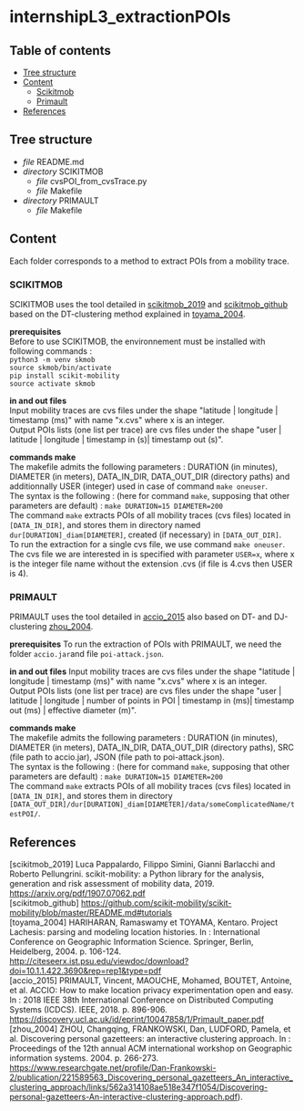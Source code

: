 # internshipL3_extractionPOIs

## Table of contents
+ [Tree structure](#Tree%20structure)
+ [Content](#Content)
  + [Scikitmob](#SCIKITMOB)
  + [Primault](#PRIMAULT)
+ [References](#References)


## Tree structure
* *file* README.md
* *directory* SCIKITMOB
  * *file* cvsPOI_from_cvsTrace.py
  * *file* Makefile
* *directory* PRIMAULT
  * *file* Makefile

## Content
Each folder corresponds to a method to extract POIs from a mobility trace.  

### SCIKITMOB
SCIKITMOB uses the tool detailed in [scikitmob_2019](#scikitmob_2019) and [scikitmob_github](#scikitmob_github) based on the DT-clustering method explained in [toyama_2004](#toyama2004).  

**prerequisites**  
Before to use SCIKITMOB, the environnement must be installed with following commands :   
`python3 -m venv skmob`  
`source skmob/bin/activate`  
`pip install scikit-mobility`  
`source activate skmob`  

**in and out files**  
Input mobility traces are cvs files under the shape "latitude | longitude | timestamp (ms)" with name "x.cvs" where x is an integer.  
Output POIs lists (one list per trace) are cvs files under the shape "user | latitude | longitude | timestamp in (s)| timestamp out (s)".  

**commands make**  
The makefile admits the following parameters : DURATION (in minutes), DIAMETER (in meters), DATA_IN_DIR, DATA_OUT_DIR (directory paths) and additionnally USER (integer) used in case of command `make oneuser`.  
The syntax is the following : (here for command `make`, supposing that other parameters are default) :  `make DURATION=15 DIAMETER=200`  
The command `make` extracts POIs of all mobility traces (cvs files) located in `[DATA_IN_DIR]`, and stores them in directory named `dur[DURATION]_diam[DIAMETER]`, created (if necessary) in `[DATA_OUT_DIR]`.  
To run the extraction for a single cvs file, we use command `make oneuser`. The cvs file we are interested in is specified with parameter `USER=x`, where x is the integer file name without the extension .cvs (if file is 4.cvs then USER is 4).  

### PRIMAULT
PRIMAULT uses the tool detailed in [accio_2015](https://discovery.ucl.ac.uk/id/eprint/10047858/1/Primault_paper.pdf) also based on DT- and DJ-clustering [zhou_2004](https://www.researchgate.net/profile/Dan-Frankowski-2/publication/221589563_Discovering_personal_gazetteers_An_interactive_clustering_approach/links/562a314108ae518e347f1054/Discovering-personal-gazetteers-An-interactive-clustering-approach.pdf).  

**prerequisites**
To run the extraction of POIs with PRIMAULT, we need the folder `accio.jar`and file `poi-attack.json`.  

**in and out files**
Input mobility traces are cvs files under the shape "latitude | longitude | timestamp (ms)" with name "x.cvs" where x is an integer.  
Output POIs lists (one list per trace) are cvs files under the shape "user | latitude | longitude | number of points in POI | timestamp in (ms)| timestamp out (ms) | effective diameter (m)".  

**commands make**  
The makefile admits the following parameters : DURATION (in minutes), DIAMETER (in meters), DATA_IN_DIR, DATA_OUT_DIR (directory paths), SRC (file path to accio.jar), JSON (file path to poi-attack.json).  
The syntax is the following : (here for command `make`, supposing that other parameters are default) :  `make DURATION=15 DIAMETER=200`  
The command `make` extracts POIs of all mobility traces (cvs files) located in `[DATA_IN_DIR]`, and stores them in directory `[DATA_OUT_DIR]/dur[DURATION]_diam[DIAMETER]/data/someComplicatedName/testPOI/`.  

## References

<a id="scikitmob_2019">[scikitmob_2019]</a> Luca Pappalardo, Filippo Simini, Gianni Barlacchi and Roberto Pellungrini. scikit-mobility: a Python library for the analysis, generation and risk assessment of mobility data, 2019. https://arxiv.org/pdf/1907.07062.pdf  
<a id="scikitmob_github">[scikitmob_github]</a> https://github.com/scikit-mobility/scikit-mobility/blob/master/README.md#tutorials  
<a id="toyama_2004">[toyama_2004]</a> HARIHARAN, Ramaswamy et TOYAMA, Kentaro. Project Lachesis: parsing and modeling location histories. In : International Conference on Geographic Information Science. Springer, Berlin, Heidelberg, 2004. p. 106-124. http://citeseerx.ist.psu.edu/viewdoc/download?doi=10.1.1.422.3690&rep=rep1&type=pdf  
<a id="accio_2015">[accio_2015]</a> PRIMAULT, Vincent, MAOUCHE, Mohamed, BOUTET, Antoine, et al. ACCIO: How to make location privacy experimentation open and easy. In : 2018 IEEE 38th International Conference on Distributed Computing Systems (ICDCS). IEEE, 2018. p. 896-906. https://discovery.ucl.ac.uk/id/eprint/10047858/1/Primault_paper.pdf  
<a id="zhou_2004">[zhou_2004]</a> ZHOU, Changqing, FRANKOWSKI, Dan, LUDFORD, Pamela, et al. Discovering personal gazetteers: an interactive clustering approach. In : Proceedings of the 12th annual ACM international workshop on Geographic information systems. 2004. p. 266-273. https://www.researchgate.net/profile/Dan-Frankowski-2/publication/221589563_Discovering_personal_gazetteers_An_interactive_clustering_approach/links/562a314108ae518e347f1054/Discovering-personal-gazetteers-An-interactive-clustering-approach.pdf).  

